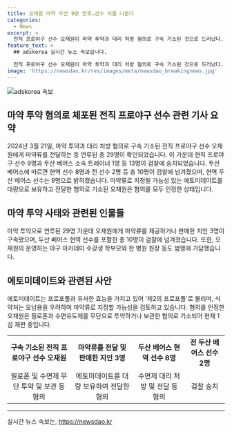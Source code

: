 ```yaml
---
title: 오재원 마약 두산 9명 연루…선수 이름 나돈다
categories:
  - News
excerpt: >
  전직 프로야구 선수 오재원이 마약 투약과 대리 처방 혐의로 구속 기소된 것으로 드러났다. 과거 1년간 필로폰을 투약하고 지인들에게 판매한 혐의로 재판 중이었던 오재원에게 연루된 이들은 총 29명에 달하며, 그 중 9명은 두산 베어스 소속의 현직 프로야구 선수였다. 오재원과 관련된 수면제를 대리 처방받아 전달한 두산 베어스 선수 등 현역 및 전 선수들과 야구 아카데미 학부모, 약사, 원장 등이 연루되어 검찰 조사를 받고 있다. 이에 특히 식약처는 에토미데이트의 오남용 문제를 고려해 마약류로 지정할 가능성을 검토하고 있다. 현재 오재원은 1심 재판 중이며, 지난달 재판에서 모든 혐의를 인정했다고 한다.
feature_text: >
  ## adskorea 실시간 뉴스 속보입니다.

  전직 프로야구 선수 오재원이 마약 투약과 대리 처방 혐의로 구속 기소된 것으로 드러났다. 과거 1년간 필로폰을 투약하고 지인들에게 판매한 혐의로 재판 중이었던 오재원에게 연루된 이들은 총 29명에 달하며, 그 중 9명은 두산 베어스 소속의 현직 프로야구 선수였다. 오재원과 관련된 수면제를 대리 처방받아 전달한 두산 베어스 선수 등 현역 및 전 선수들과 야구 아카데미 학부모, 약사, 원장 등이 연루되어 검찰 조사를 받고 있다. 이에 특히 식약처는 에토미데이트의 오남용 문제를 고려해 마약류로 지정할 가능성을 검토하고 있다. 현재 오재원은 1심 재판 중이며, 지난달 재판에서 모든 혐의를 인정했다고 한다.
image: 'https://newsdao.kr/res/images/meta/newsdao_breakingnews.jpg'
---
```


<p><img src="https://newsdao.kr/res/images/meta/newsdao_breakingnews.jpg" alt="adskorea 속보" /></p>

<h2 data-ke-size="size26">마약 투약 혐의로 체포된 전직 프로야구 선수 관련 기사 요약</h2>

<p data-ke-size="size16">2024년 3월 21일, 마약 투약과 대리 처방 혐의로 구속 기소된 전직 프로야구 선수 오재원에게 마약류를 전달하는 등 연루된 총 29명이 확인되었습니다. 이 가운데 현직 프로야구 선수 9명과 두산 베어스 소속 트레이너 1명 등 13명이 검찰에 송치되었습니다. 두산 베어스에 따르면 현역 선수 8명과 전 선수 2명 등 총 10명이 검찰에 넘겨졌으며, 현역 두산 베어스 선수는 9명으로 밝혀졌습니다. 마약류로 지정될 가능성 있는 에토미데이트를 대량으로 보유하고 전달한 혐의로 기소된 오재원은 혐의를 모두 인정한 상태입니다.</p>

<h2 data-ke-size="size26">마약 투약 사태와 관련된 인물들</h2>

<p data-ke-size="size16">마약 투약으로 연루된 29명 가운데 오재원에게 마약류를 제공하거나 판매한 지인 3명이 구속됐으며, 두산 베어스 현역 선수를 포함한 총 10명이 검찰에 넘겨졌습니다. 또한, 오재원의 운영하는 야구 아카데미 수강생 학부모와 한 병원 원장 등도 범행에 가담했습니다.</p>

<h2 data-ke-size="size26">에토미데이트와 관련된 사안</h2>

<p data-ke-size="size16">에토미데이트는 프로포폴과 유사한 효능을 가지고 있어 '제2의 프로포폴'로 불리며, 식약처는 오남용을 우려하여 마약류로 지정할 가능성을 검토하고 있습니다. 혐의를 인정한 오재원은 필로폰과 수면유도제를 무단으로 투약하거나 보관한 혐의로 기소되어 현재 1심 재판 중입니다.</p>

<table>
    <tbody>
        <tr>
            <td style="text-align: center; height: 17px;"><b>구속 기소된 전직 프로야구 선수 오재원</b></td>
            <td style="text-align: center; height: 17px;"><b>마약류를 전달 및 판매한 지인 3명</b></td>
            <td style="text-align: center; height: 17px;"><b>두산 베어스 현역 선수 8명</b></td>
            <td style="text-align: center; height: 17px;"><b>전 두산 베어스 선수 2명</b></td>
        </tr>
        <tr>
            <td style="text-align: center; height: 17px;">필로폰 및 수면제 무단 투약 및 보관 등 혐의</td>
            <td style="text-align: center; height: 17px;">에토미데이트를 대량 보유하여 전달한 혐의</td>
            <td style="text-align: center; height: 17px;">수면제 대리 처방 및 전달 등 혐의</td>
            <td style="text-align: center; height: 17px;">검찰 송치</td>
        </tr>
    </tbody>
</table>

<p><hr></p>
실시간 뉴스 속보는, <a href="https://newsdao.kr" rel="dofollow">https://newsdao.kr</a>


